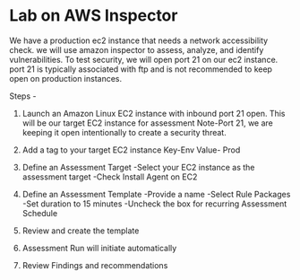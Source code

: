<h1>Lab on AWS Inspector</h1>
  
We have a production ec2 instance that needs a network accessibility check. we will use amazon inspector to assess, analyze, and identify vulnerabilities.
To test security, we will open port 21 on our ec2 instance. port 21 is typically associated with ftp and is not recommended to keep open on production instances.
  
Steps -

1) Launch an Amazon Linux EC2 instance with inbound port 21 open. This will be our target EC2 instance for assessment 
   Note-Port 21, we are keeping it open intentionally to create a security threat. 

2) Add a tag to your target EC2 instance
   Key-Env
   Value- Prod

3) Define an Assessment Target
   -Select your EC2 instance as the assessment target
   -Check Install Agent on EC2

4) Define an Assessment Template
   -Provide a name
   -Select Rule Packages
   -Set duration to 15 minutes
   -Uncheck the box for recurring Assessment Schedule

5) Review and create the template

6) Assessment Run will initiate automatically

7) Review Findings and recommendations


